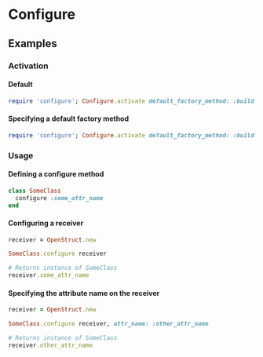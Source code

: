 # Configure

## Examples

### Activation

#### Default

```ruby
require 'configure'; Configure.activate default_factory_method: :build
```

#### Specifying a default factory method

```ruby
require 'configure'; Configure.activate default_factory_method: :build
```

### Usage

#### Defining a configure method

```ruby
class SomeClass
  configure :some_attr_name
end
```

#### Configuring a receiver

```ruby
receiver = OpenStruct.new

SomeClass.configure receiver

# Returns instance of SomeClass
receiver.some_attr_name
```

#### Specifying the attribute name on the receiver

```ruby
receiver = OpenStruct.new

SomeClass.configure receiver, attr_name: :other_attr_name

# Returns instance of SomeClass
receiver.other_attr_name
```
